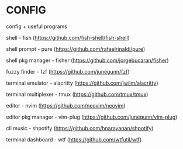 CONFIG
=

config + useful programs

shell - fish (https://github.com/fish-shell/fish-shell)

shell prompt - pure (https://github.com/rafaelrinaldi/pure)

shell pkg manager - fisher (https://github.com/jorgebucaran/fisher)

fuzzy finder - fzf (https://github.com/junegunn/fzf)

terminal emulator - alacritty (https://github.com/jwilm/alacritty)

terminal multiplexer - tmux (https://github.com/tmux/tmux)

editor - nvim (https://github.com/neovim/neovim)

editor pkg manager - vim-plug (https://github.com/junegunn/vim-plug)

cli music - shpotify (https://github.com/hnarayanan/shpotify)

terminal dashboard - wtf (https://github.com/wtfutil/wtf)
